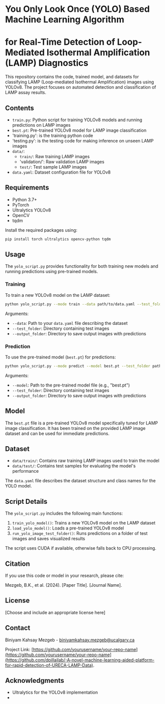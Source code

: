 # You Only Look Once (YOLO) Based Machine Learning Algorithm 
# for Real-Time Detection of Loop-Mediated Isothermal Amplification (LAMP) Diagnostics

This repository contains the code, trained model, and datasets for classifying LAMP (Loop-mediated Isothermal Amplification) images using YOLOv8. The project focuses on automated detection and classification of LAMP assay results.

## Contents

- `train.py`: Python script for training YOLOv8 models and running predictions on LAMP images
- `best.pt`: Pre-trained YOLOv8 model for LAMP image classification
- 'training.py': is the training python code
- 'testing.py': is the testing code for making inference on unseen LAMP images
- `data/`: 
  - `train/`: Raw training LAMP images
  - 'validation/': Raw validation LAMP images
  - `test/`: Test sample LAMP images
- `data.yaml`: Dataset configuration file for YOLOv8

## Requirements

- Python 3.7+
- PyTorch
- Ultralytics YOLOv8
- OpenCV
- tqdm

Install the required packages using:

```bash
pip install torch ultralytics opencv-python tqdm
```

## Usage

The `yolo_script.py` provides functionality for both training new models and running predictions using pre-trained models.

### Training

To train a new YOLOv8 model on the LAMP dataset:

```bash
python yolo_script.py --mode train --data path/to/data.yaml --test_folder path/to/test_images --output_folder path/to/output
```

Arguments:
- `--data`: Path to your `data.yaml` file describing the dataset
- `--test_folder`: Directory containing test images
- `--output_folder`: Directory to save output images with predictions

### Prediction

To use the pre-trained model (`best.pt`) for predictions:

```bash
python yolo_script.py --mode predict --model best.pt --test_folder path/to/test_images --output_folder path/to/output
```

Arguments:
- `--model`: Path to the pre-trained model file (e.g., "best.pt")
- `--test_folder`: Directory containing test images
- `--output_folder`: Directory to save output images with predictions

## Model

The `best.pt` file is a pre-trained YOLOv8 model specifically tuned for LAMP image classification. It has been trained on the provided LAMP image dataset and can be used for immediate predictions.

## Dataset

- `data/train/`: Contains raw training LAMP images used to train the model
- `data/test/`: Contains test samples for evaluating the model's performance

The `data.yaml` file describes the dataset structure and class names for the YOLO model.

## Script Details

The `yolo_script.py` includes the following main functions:

1. `train_yolo_model()`: Trains a new YOLOv8 model on the LAMP dataset
2. `load_yolo_model()`: Loads a pre-trained YOLOv8 model
3. `run_yolo_image_test_folder()`: Runs predictions on a folder of test images and saves visualized results

The script uses CUDA if available, otherwise falls back to CPU processing.

## Citation

If you use this code or model in your research, please cite:

Mezgeb, B.K., et al. (2024). [Paper Title]. [Journal Name].

## License

[Choose and include an appropriate license here]

## Contact

Biniyam Kahsay Mezgeb - biniyamkahsay.mezgeb@ucalgary.ca

Project Link: [https://github.com/yourusername/your-repo-name](https://github.com/yourusername/your-repo-name](https://github.com/dpillailab/-A-novel-machine-learning-aided-platform-for-rapid-detection-of-URECA-LAMP-Data).

## Acknowledgments

- Ultralytics for the YOLOv8 implementation
- 
